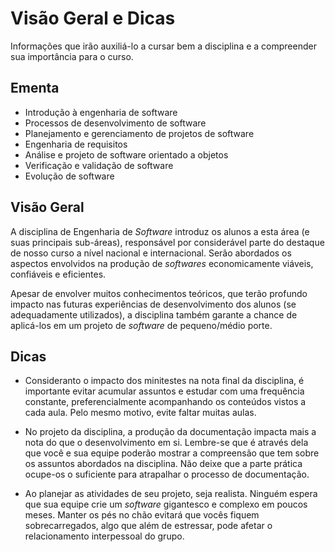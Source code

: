 # Visão Geral e Dicas

Informações que irão auxiliá-lo a cursar bem a disciplina e a compreender sua importância para o curso.

## Ementa

- Introdução à engenharia de software
- Processos de desenvolvimento de software
- Planejamento e gerenciamento de projetos de software
- Engenharia de requisitos
- Análise e projeto de software orientado a objetos
- Verificação e validação de software
- Evolução de software

## Visão Geral

A disciplina de Engenharia de *Software* introduz os alunos a esta área (e suas principais sub-áreas), responsável por considerável parte do destaque de nosso curso a nível nacional e internacional. Serão abordados os aspectos envolvidos na produção de *softwares* economicamente viáveis, confiáveis e eficientes.  

Apesar de envolver muitos conhecimentos teóricos, que terão profundo impacto nas futuras experiências de desenvolvimento dos alunos (se adequadamente utilizados), a disciplina também garante a chance de aplicá-los em um projeto de *software* de pequeno/médio porte.

## Dicas

- Consideranto o impacto dos minitestes na nota final da disciplina, é importante evitar acumular assuntos e estudar com uma frequência constante, preferencialmente acompanhando os conteúdos vistos a cada aula. Pelo mesmo motivo, evite faltar muitas aulas.

- No projeto da disciplina, a produção da documentação impacta mais a nota do que o desenvolvimento em si. Lembre-se que é através dela que você e sua equipe poderão mostrar a compreensão que tem sobre os assuntos abordados na disciplina. Não deixe que a parte prática ocupe-os o suficiente para atrapalhar o processo de documentação.

- Ao planejar as atividades de seu projeto, seja realista. Ninguém espera que sua equipe crie um *software* gigantesco e complexo em poucos meses. Manter os pés no chão evitará que vocês fiquem sobrecarregados, algo que além de estressar, pode afetar o relacionamento interpessoal do grupo.